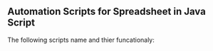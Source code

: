 ## Automation Scripts for Spreadsheet in Java Script 

The following scripts name and thier funcationaly:
